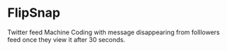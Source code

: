 # FlipSnap
Twitter feed Machine Coding with message disappearing from folllowers feed once they view it after 30 seconds.
